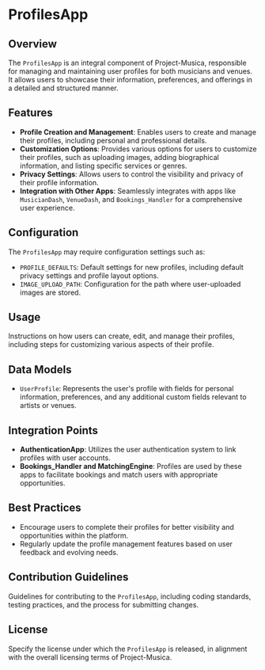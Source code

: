 # ProfilesApp

## Overview
The `ProfilesApp` is an integral component of Project-Musica, responsible for managing and maintaining user profiles for both musicians and venues. It allows users to showcase their information, preferences, and offerings in a detailed and structured manner.

## Features
- **Profile Creation and Management**: Enables users to create and manage their profiles, including personal and professional details.
- **Customization Options**: Provides various options for users to customize their profiles, such as uploading images, adding biographical information, and listing specific services or genres.
- **Privacy Settings**: Allows users to control the visibility and privacy of their profile information.
- **Integration with Other Apps**: Seamlessly integrates with apps like `MusicianDash`, `VenueDash`, and `Bookings_Handler` for a comprehensive user experience.

## Configuration
The `ProfilesApp` may require configuration settings such as:

- `PROFILE_DEFAULTS`: Default settings for new profiles, including default privacy settings and profile layout options.
- `IMAGE_UPLOAD_PATH`: Configuration for the path where user-uploaded images are stored.

## Usage
Instructions on how users can create, edit, and manage their profiles, including steps for customizing various aspects of their profile.

## Data Models
- `UserProfile`: Represents the user's profile with fields for personal information, preferences, and any additional custom fields relevant to artists or venues.

## Integration Points
- **AuthenticationApp**: Utilizes the user authentication system to link profiles with user accounts.
- **Bookings_Handler and MatchingEngine**: Profiles are used by these apps to facilitate bookings and match users with appropriate opportunities.

## Best Practices
- Encourage users to complete their profiles for better visibility and opportunities within the platform.
- Regularly update the profile management features based on user feedback and evolving needs.

## Contribution Guidelines
Guidelines for contributing to the `ProfilesApp`, including coding standards, testing practices, and the process for submitting changes.

## License
Specify the license under which the `ProfilesApp` is released, in alignment with the overall licensing terms of Project-Musica.
